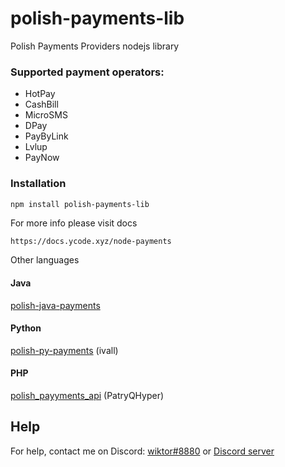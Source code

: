 # polish-payments-lib
Polish Payments Providers nodejs library

### Supported payment operators:

* HotPay
* CashBill
* MicroSMS
* DPay
* PayByLink
* Lvlup
* PayNow

### Installation
```bash
npm install polish-payments-lib
```

For more info please visit docs
```
https://docs.ycode.xyz/node-payments
```

Other languages

#### Java
[polish-java-payments](https://github.com/wiktordev/polish-java-payments)

#### Python
[polish-py-payments](https://github.com/ivall/polish-py-payments) (ivall)

#### PHP
[polish_payyments_api](https://github.com/PatryQHyper/polish_payments_api) (PatryQHyper)

## Help

For help, contact me on Discord: [wiktor#8880](https://discord.com/users/643819423248941068) or [Discord server](https://discord.gg/VFFf7hYfhj)
